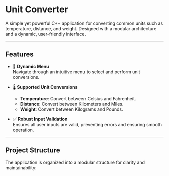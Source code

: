 # **Unit Converter**

A simple yet powerful C++ application for converting common units such as temperature, distance, and weight. Designed with a modular architecture and a dynamic, user-friendly interface.

---

## **Features**
- 🔄 **Dynamic Menu**  
  Navigate through an intuitive menu to select and perform unit conversions.

- 🌡️ **Supported Unit Conversions**  
  - **Temperature**: Convert between Celsius and Fahrenheit.  
  - **Distance**: Convert between Kilometers and Miles.  
  - **Weight**: Convert between Kilograms and Pounds.

- ✅ **Robust Input Validation**  
  Ensures all user inputs are valid, preventing errors and ensuring smooth operation.

---

## **Project Structure**
The application is organized into a modular structure for clarity and maintainability:

